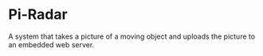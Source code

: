 # Pi-Radar
A system that takes a picture of a moving object and uploads the picture to an embedded web server. 
